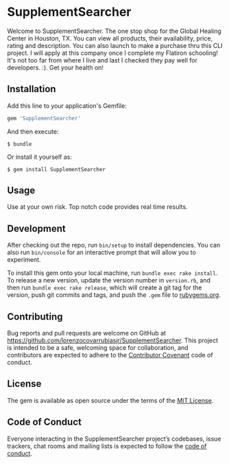 # SupplementSearcher

Welcome to SupplementSearcher. The one stop shop for the Global Healing Center in Houston, TX. You can view all products, their availability, price, rating and description. You can also launch to make a purchase thru this CLI project. I will apply at this company once I complete my Flatiron schooling! It's not too far from where I live and last I checked they pay well for developers. :). Get your health on!

## Installation

Add this line to your application's Gemfile:

```ruby
gem 'SupplementSearcher'
```

And then execute:

    $ bundle

Or install it yourself as:

    $ gem install SupplementSearcher

## Usage

Use at your own risk. Top notch code provides real time results. 

## Development

After checking out the repo, run `bin/setup` to install dependencies. You can also run `bin/console` for an interactive prompt that will allow you to experiment.

To install this gem onto your local machine, run `bundle exec rake install`. To release a new version, update the version number in `version.rb`, and then run `bundle exec rake release`, which will create a git tag for the version, push git commits and tags, and push the `.gem` file to [rubygems.org](https://rubygems.org).

## Contributing

Bug reports and pull requests are welcome on GitHub at https://github.com/lorenzocovarrubiasjr/SupplementSearcher. This project is intended to be a safe, welcoming space for collaboration, and contributors are expected to adhere to the [Contributor Covenant](http://contributor-covenant.org) code of conduct.

## License

The gem is available as open source under the terms of the [MIT License](https://opensource.org/licenses/MIT).

## Code of Conduct

Everyone interacting in the SupplementSearcher project’s codebases, issue trackers, chat rooms and mailing lists is expected to follow the [code of conduct](https://github.com/[USERNAME]/SupplementSearcher/blob/master/CODE_OF_CONDUCT.md).
